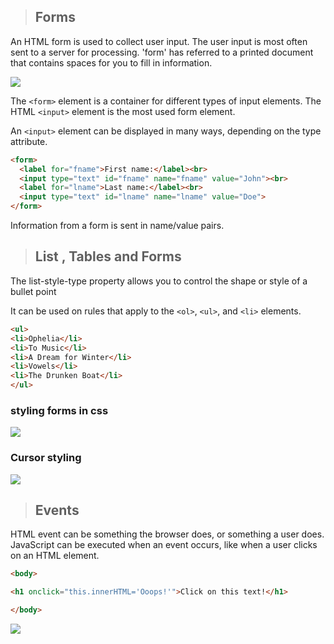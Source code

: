 > ## Forms

An HTML form is used to collect user input. The user input is most often sent to a server for processing.
'form' has referred
to a printed document that contains
spaces for you to fill in information.

![](https://i.stack.imgur.com/M3GlX.png)

The `<form>` element is a container for different types of input elements.
The HTML `<input>` element is the most used form element.

An `<input>` element can be displayed in many ways, depending on the type attribute.


```html
<form>
  <label for="fname">First name:</label><br>
  <input type="text" id="fname" name="fname" value="John"><br>
  <label for="lname">Last name:</label><br>
  <input type="text" id="lname" name="lname" value="Doe">
</form>
```

Information from a form is sent in name/value pairs.



> ## List , Tables and Forms

The list-style-type property
allows you to control the shape
or style of a bullet point 

It can be used on rules that
apply to the `<ol>`, `<ul>`, and `<li>`
elements.


```html
<ul>
<li>Ophelia</li>
<li>To Music</li>
<li>A Dream for Winter</li>
<li>Vowels</li>
<li>The Drunken Boat</li>
</ul>
```

### styling forms in css

![](https://staticresources123.s3.amazonaws.com/site/other/landings/joomla-form/contact-form.png)



### Cursor styling
![](https://i.stack.imgur.com/E76ws.png)



> ## Events
HTML event can be something the browser does, or something a user does.
JavaScript can be executed when an event occurs, like when a user clicks on an HTML element.

```html
<body>

<h1 onclick="this.innerHTML='Ooops!'">Click on this text!</h1>

</body>
```

![](https://data-flair.training/blogs/wp-content/uploads/sites/2/2019/07/JavaScript-Event-Types.jpg)
